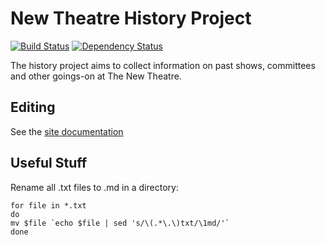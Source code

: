 # New Theatre History Project

[![Build Status](https://travis-ci.org/newtheatre/history-project.svg?branch=master)](https://travis-ci.org/newtheatre/history-project) [![Dependency Status](https://gemnasium.com/newtheatre/history-project.svg)](https://gemnasium.com/newtheatre/history-project)

The history project aims to collect information on past shows, committees and other goings-on at The New Theatre.

## Editing

See the [site documentation](http://history.newtheatre.org.uk/docs/)

## Useful Stuff

Rename all .txt files to .md in a directory:

```
for file in *.txt
do
mv $file `echo $file | sed 's/\(.*\.\)txt/\1md/'`
done
```